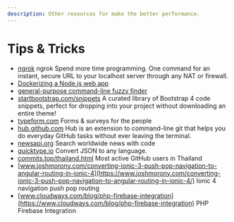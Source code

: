 ```yaml
---
description: Other resources for make the better performance.
---
```


# Tips & Tricks

* [ngrok](https://ngrok.com/) ngrok Spend more time programming. One command for an instant, secure URL to your localhost server through any NAT or firewall.
* [Dockerizing a Node.js web app](https://nodejs.org/en/docs/guides/nodejs-docker-webapp/)
* [general-purpose command-line fuzzy finder](https://github.com/junegunn/fzf)
* [startbootstrap.com/snippets](https://startbootstrap.com/snippets/)  A curated library of Bootstrap 4 code snippets, perfect for dropping into your project without downloading an entire theme!
* [typeform.com](https://www.typeform.com/)  Forms & surveys for the people
* [hub.github.com](https://hub.github.com/)  Hub is an extension to command-line git that helps you do everyday GitHub tasks without ever leaving the terminal.
* [newsapi.org](https://newsapi.org/)  Search worldwide news with code
* [quicktype.io](https://quicktype.io/)  Convert JSON to any language.
* [commits.top/thailand.html](https://commits.top/thailand.html)  Most active GitHub users in Thailand
* [www.joshmorony.com/converting-ionic-3-push-pop-navigation-to-angular-routing-in-ionic-4](https://www.joshmorony.com/converting-ionic-3-push-pop-navigation-to-angular-routing-in-ionic-4/)  Ionic 4 navigation push pop routing
* [www.cloudways.com/blog/php-firebase-integration](https://www.cloudways.com/blog/php-firebase-integration)  PHP Firebase Integration

